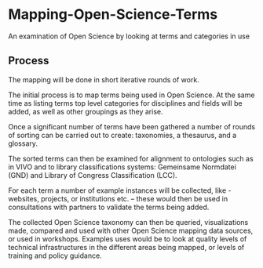 # Mapping-Open-Science-Terms
An examination of Open Science by looking at terms and categories in use

## Process
The mapping will be done in short iterative rounds of work.

The initial process is to map terms being used in Open Science. At the same time as listing terms top level categories for disciplines and fields will be added, as well as other groupings as they arise.

Once a significant number of terms have been gathered a number of rounds of sorting can be carried out to create: taxonomies, a thesaurus, and a glossary.

The sorted terms can then be examined for alignment to ontologies such as in VIVO and to library classifications systems: Gemeinsame Normdatei (GND) and Library of Congress Classification (LCC).

For each term a number of example instances will be collected, like - websites, projects, or institutions etc. – these would then be used in consultations with partners to validate the terms being added.

The collected Open Science taxonomy can then be queried, visualizations made, compared and used with other Open Science mapping data sources, or used in workshops. Examples uses would be to look at quality levels of technical infrastructures in the different areas being mapped, or levels of training and policy guidance.
